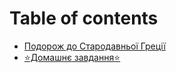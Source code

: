 # Table of contents

* [Подорож до Стародавньої Греції](README.md)
* [⭐️Домашнє завдання⭐️](domashnye-zavdannya.md)
